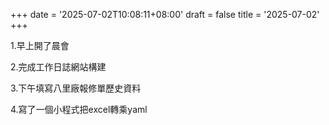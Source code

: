 +++
date = '2025-07-02T10:08:11+08:00'
draft = false
title = '2025-07-02'
+++

1.早上開了晨會

2.完成工作日誌網站構建

3.下午填寫八里廠報修單歷史資料

4.寫了一個小程式把excel轉乘yaml
